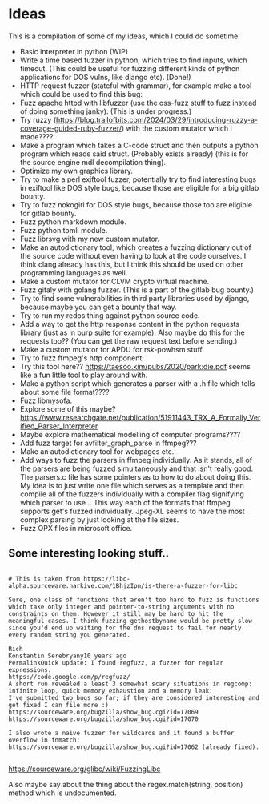 
# Ideas

This is a compilation of some of my ideas, which I could do sometime.

- Basic interpreter in python (WIP)
- Write a time based fuzzer in python, which tries to find inputs, which timeout. (This could be useful for fuzzing different kinds of python applications for DOS vulns, like django etc). (Done!)
- HTTP request fuzzer (stateful with grammar), for example make a tool which could be used to find this bug:
- Fuzz apache httpd with libfuzzer (use the oss-fuzz stuff to fuzz instead of doing something janky). (This is under progress.)
- Try ruzzy (https://blog.trailofbits.com/2024/03/29/introducing-ruzzy-a-coverage-guided-ruby-fuzzer/) with the custom mutator which I made????
- Make a program which takes a C-code struct and then outputs a python program which reads said struct. (Probably exists already) (this is for the source engine mdl decompilation thing).
- Optimize my own graphics library.
- Try to make a perl exiftool fuzzer, potentially try to find interesting bugs in exiftool like DOS style bugs, because those are eligible for a big gitlab bounty.
- Try to fuzz nokogiri for DOS style bugs, because those too are eligible for gitlab bounty.
- Fuzz python markdown module.
- Fuzz python tomli module.
- Fuzz librsvg with my new custom mutator.
- Make an autodictionary tool, which creates a fuzzing dictionary out of the source code without even having to look at the code ourselves. I think clang already has this, but I think this should be used on other programming languages as well.
- Make a custom mutator for CLVM crypto virtual machine.
- Fuzz gitaly with golang fuzzer. (This is a part of the gitlab bug bounty.)
- Try to find some vulnerabilities in third party libraries used by django, because maybe you can get a bounty that way.
- Try to run my redos thing against python source code.
- Add a way to get the http response content in the python requests library (just as in burp suite for example). Also maybe do this for the requests too?? (You can get the raw request text before sending.)
- Make a custom mutator for APDU for rsk-powhsm stuff.
- Try to fuzz ffmpeg's http component:
- Try this tool here?? https://taesoo.kim/pubs/2020/park:die.pdf  seems like a fun little tool to play around with.
- Make a python script which generates a parser with a .h file which tells about some file format????
- Fuzz libmysofa.
- Explore some of this maybe? https://www.researchgate.net/publication/51911443_TRX_A_Formally_Verified_Parser_Interpreter
- Maybe explore mathematical modelling of computer programs????
- Add fuzz target for avfilter_graph_parse in ffmpeg???
- Make an autodictionary tool for webpages etc..
- Add ways to fuzz the parsers in ffmpeg individually. As it stands, all of the parsers are being fuzzed simultaneously and that isn't really good. The parsers.c file has some pointers as to how to do about doing this. My idea is to just write one file which serves as a template and then compile all of the fuzzers individually with a compiler flag signifying which parser to use... This way each of the formats that ffmpeg supports get's fuzzed individually. Jpeg-XL seems to have the most complex parsing by just looking at the file sizes.
- Fuzz OPX files in microsoft office.






## Some interesting looking stuff..


```

# This is taken from https://libc-alpha.sourceware.narkive.com/1BhjzIpn/is-there-a-fuzzer-for-libc

Sure, one class of functions that aren't too hard to fuzz is functions
which take only integer and pointer-to-string arguments with no
constraints on them. However it still may be hard to hit the
meaningful cases. I think fuzzing gethostbyname would be pretty slow
since you'd end up waiting for the dns request to fail for nearly
every random string you generated.

Rich
Konstantin Serebryany10 years ago
PermalinkQuick update: I found regfuzz, a fuzzer for regular expressions.
https://code.google.com/p/regfuzz/
A short run revealed a least 3 somewhat scary situations in regcomp:
infinite loop, quick memory exhaustion and a memory leak:
I've submitted two bugs so far; if they are considered interesting and
get fixed I can file more :)
https://sourceware.org/bugzilla/show_bug.cgi?id=17069
https://sourceware.org/bugzilla/show_bug.cgi?id=17070

I also wrote a naive fuzzer for wildcards and it found a buffer
overflow in fnmatch:
https://sourceware.org/bugzilla/show_bug.cgi?id=17062 (already fixed).


```

https://sourceware.org/glibc/wiki/FuzzingLibc

Also maybe say about the thing about the regex.match(string, position) method which is undocumented.




